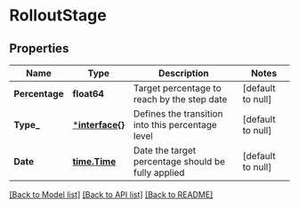 # RolloutStage

## Properties
Name | Type | Description | Notes
------------ | ------------- | ------------- | -------------
**Percentage** | **float64** | Target percentage to reach by the step date | [default to null]
**Type_** | [***interface{}**](interface{}.md) | Defines the transition into this percentage level | [default to null]
**Date** | [**time.Time**](time.Time.md) | Date the target percentage should be fully applied | [default to null]

[[Back to Model list]](../README.md#documentation-for-models) [[Back to API list]](../README.md#documentation-for-api-endpoints) [[Back to README]](../README.md)

